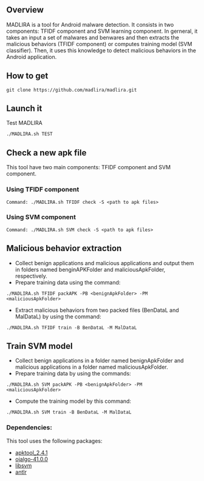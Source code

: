 ## Overview
MADLIRA is a tool for Android malware detection. It consists in two components: TFIDF component and SVM learning component. In gerneral, it takes an input a set of malwares and benwares and then  extracts the malicious behaviors (TFIDF component) or computes training model (SVM classifier). Then, it uses this knowledge to detect malicious behaviors in the Android application.

## How to get
```
git clone https://github.com/madlira/madlira.git
```

## Launch it
Test MADLIRA
```
./MADLIRA.sh TEST
```

## Check a new apk file
This tool have two main components: TFIDF component and SVM component.
### Using TFIDF component
```
Command: ./MADLIRA.sh TFIDF check -S <path to apk files>
```
### Using SVM component
```
Command: ./MADLIRA.sh SVM check -S <path to apk files>
```

## Malicious behavior extraction
+ Collect benign applications and malicious applications and output them in folders named benginAPKFolder and maliciousApkFolder, respectively.
+ Prepare training data using the command:
```
./MADLIRA.sh TFIDF packAPK -PB <benignApkFolder> -PM <maliciousApkFolder>
```
+ Extract malicious behaviors from two packed files (BenDataL and MalDataL) by using the command:
```
./MADLIRA.sh TFIDF train -B BenDataL -M MalDataL
```

## Train SVM model
+ Collect benign applications  in a folder named benignApkFolder and malicious applications in a folder named maliciousApkFolder.
+ Prepare training data by using the commands:
```
./MADLIRA.sh SVM packAPK -PB <benignApkFolder> -PM <maliciousApkFolder>
```
+ Compute the training model by this command:
```
./MADLIRA.sh SVM train -B BenDataL -M MalDataL
```


### Dependencies:
This tool uses the following packages:
+ [apktool_2.4.1](https://ibotpeaches.github.io/Apktool/)
+ [ojalgo-41.0.0](https://github.com/optimatika/ojAlgo)
+ [libsvm](http://www.csie.ntu.edu.tw/~cjlin/libsvm/)
+ [antlr](https://www.antlr3.org/)


<!--
**madlira/madlira** is a ✨ _special_ ✨ repository because its `README.md` (this file) appears on your GitHub profile.

Here are some ideas to get you started:

- 🔭 I’m currently working on ...
- 🌱 I’m currently learning ...
- 👯 I’m looking to collaborate on ...
- 🤔 I’m looking for help with ...
- 💬 Ask me about ...
- 📫 How to reach me: ...
- 😄 Pronouns: ...
- ⚡ Fun fact: ...
-->

